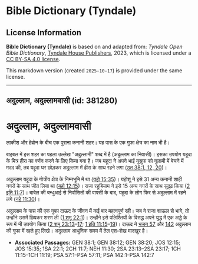 # Bible Dictionary (Tyndale)

## License Information

**Bible Dictionary (Tyndale)** is based on and adapted from: _Tyndale Open Bible Dictionary_, [Tyndale House Publishers](https://tyndaleopenresources.com/), 2023, which is licensed under a [CC BY-SA 4.0 license](https://creativecommons.org/licenses/by-sa/4.0/legalcode.en).

This markdown version (created `2025-10-17`) is provided under the same license.



--------------------------------

## अदुल्लाम, अदुल्लामवासी (id: 381280)

अदुल्लाम, अदुल्लामवासी
======================

लाकीश और हेब्रोन के बीच एक पुराना कनानी शहर। यह पास के एक गुफा क्षेत्र का नाम भी है।

बाइबल में इस शहर का पहला उल्लेख "अदुल्लामी" शब्द में है (अदुल्लाम का निवासी)। इसका उपयोग यहूदा के मित्र हीरा का वर्णन करने के लिए किया गया है। जब यहूदा ने अपने भाई यूसुफ को गुलामी में बेचने में मदद की, तब यहूदा घर छोड़कर अदुल्लाम में हीरा के साथ रहने लगा ([उत 38:1, 12, 20](https://ref.ly/Gen38:1,Gen38:12,Gen38:20))।

अदुल्लाम यहूदा के गोत्रीय क्षेत्र के निम्नभूमि में था ([यहो 15:35](https://ref.ly/Josh15:35))। यहोशू ने इसे 31 अन्य कनानी शाही नगरों के साथ जीत लिया था ([यहो 12:15](https://ref.ly/Josh12:15))। राजा रहूबियाम ने इसे 15 अन्य नगरों के साथ सुदृढ़ किया ([2 इति 11:7](https://ref.ly/2Chr11:7))। बाबेल की बन्धुआई से निर्वासितों की वापसी के बाद, यहूदा के लोग फिर से अदुल्लाम में रहने लगे ([नहे 11:30](https://ref.ly/Neh11:30))।

अदुल्लाम के पास की एक गुफा दाऊद के जीवन में कई बार महत्वपूर्ण रही। जब वे राजा शाऊल से भागे, तो उन्होंने उसमें छिपकर शरण ली ([1 शमू 22:1](https://ref.ly/1Sam22:1))। उन्होंने इसे पलिश्तियों के विरुद्ध अपने युद्ध में एक अड्डे के रूप में भी उपयोग किया ([2 शमू 23:13](https://ref.ly/2Sam23:13-2Sam23:17)–[17](https://ref.ly/2Sam23:13-2Sam23:17); [1 इति 11:15](https://ref.ly/1Chr11:15-1Chr11:19)–[19](https://ref.ly/1Chr11:15-1Chr11:19))। दाऊद ने [भजन 57](https://ref.ly/Ps57:1-Ps57:11) और [142](https://ref.ly/Ps142:1-Ps142:7) अदुल्लाम की गुफा में रहते हुए लिखे। अदुल्लाम आधुनिक समय में तेल एश\-शेख मादखुर है।

* **Associated Passages:** GEN 38:1; GEN 38:12; GEN 38:20; JOS 12:15; JOS 15:35; 1SA 22:1; 2CH 11:7; NEH 11:30; 2SA 23:13–2SA 23:17; 1CH 11:15–1CH 11:19; PSA 57:1–PSA 57:11; PSA 142:1–PSA 142:7

